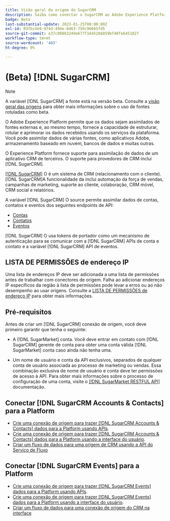 ```yaml
---
title: Visão geral da origem do SugarCRM
description: Saiba como conectar o SugarCRM ao Adobe Experience Platform usando APIs ou a interface do usuário.
badge: Beta
last-substantial-update: 2023-01-25T00:00:00Z
exl-id: 03fbc4e9-974d-494e-8463-756c96665fd5
source-git-commit: e37c00863249e677f1645266859bf40fe6451827
workflow-type: tm+mt
source-wordcount: '403'
ht-degree: 0%

---
```


# (Beta) [!DNL SugarCRM]

>[!NOTE]
>
>A variável [!DNL SugarCRM] a fonte está na versão beta. Consulte a [visão geral das origens](../../home.md#terms-and-conditions) para obter mais informações sobre o uso de fontes rotuladas como beta.

O Adobe Experience Platform permite que os dados sejam assimilados de fontes externas e, ao mesmo tempo, fornece a capacidade de estruturar, rotular e aprimorar os dados recebidos usando os serviços da plataforma. Você pode assimilar dados de várias fontes, como aplicativos Adobe, armazenamento baseado em nuvem, bancos de dados e muitas outras.

O Experience Platform fornece suporte para assimilação de dados de um aplicativo CRM de terceiros. O suporte para provedores de CRM inclui [!DNL SugarCRM].

[[!DNL SugarCRM]](https://www.sugarcrm.com/) O é um sistema de CRM (relacionamento com o cliente). [!DNL SugarCRM]A funcionalidade da inclui automação da força de vendas, campanhas de marketing, suporte ao cliente, colaboração, CRM móvel, CRM social e relatórios.

A variável [!DNL SugarCRM] O source permite assimilar dados de contas, contatos e eventos dos seguintes endpoints de API:

* [Contas](https://market.apidocs.sugarcrm.com/#b0aeb0cd-80ea-4688-8474-54e4873f32f3)
* [Contatos](https://market.apidocs.sugarcrm.com/#308c5025-9478-4de3-8a41-1fc3cff1d8d1)
* [Eventos](https://market.apidocs.sugarcrm.com/#516ec3b1-8e70-43d4-8bf2-38a2ae74c0a5)


[!DNL SugarCRM] O usa tokens de portador como um mecanismo de autenticação para se comunicar com a [!DNL SugarCRM] APIs de conta e contato e a variável [!DNL SugarCRM] API de eventos.

## LISTA DE PERMISSÕES de endereço IP

Uma lista de endereços IP deve ser adicionada a uma lista de permissões antes de trabalhar com conectores de origem. Falha ao adicionar endereços IP específicos da região à lista de permissões pode levar a erros ou ao não desempenho ao usar origens. Consulte a [LISTA DE PERMISSÕES de endereço IP](../../ip-address-allow-list.md) para obter mais informações.

## Pré-requisitos

Antes de criar um [!DNL SugarCRM] conexão de origem, você deve primeiro garantir que tenha o seguinte:

* A [!DNL SugarMarket] conta. Você deve entrar em contato com [!DNL SugarCRM] gerente de conta para obter uma conta válida [!DNL SugarMarket] conta caso ainda não tenha uma.

* Um nome de usuário e conta da API exclusivos, separados de qualquer conta de usuário associada ao processo de marketing ou vendas. Essa combinação exclusiva de nome de usuário e conta deve ter permissões de acesso à API. Para obter mais informações sobre o processo de configuração de uma conta, visite o [[!DNL SugarMarket RESTFUL API]](https://market.apidocs.sugarcrm.com/#intro) documentação.

## Conectar [!DNL SugarCRM Accounts & Contacts] para a Platform

* [Crie uma conexão de origem para trazer [!DNL SugarCRM Accounts & Contacts] dados para a Platform usando APIs](../../tutorials/api/create/crm/sugarcrm-accounts-contacts.md).
* [Crie uma conexão de origem para trazer [!DNL SugarCRM Accounts & Contacts] dados para a Platform usando a interface do usuário](../../tutorials/ui/create/crm/sugarcrm-accounts-contacts.md).
* [Criar um fluxo de dados para uma origem de CRM usando a API do Serviço de Fluxo](../../tutorials/api/collect/crm.md)


## Conectar [!DNL SugarCRM Events] para a Platform

* [Crie uma conexão de origem para trazer [!DNL SugarCRM Events] dados para a Platform usando APIs](../../tutorials/api/create/crm/sugarcrm-events.md).
* [Crie uma conexão de origem para trazer [!DNL SugarCRM Events] dados para a Platform usando a interface do usuário](../../tutorials/ui/create/crm/sugarcrm-events.md).
* [Criar um fluxo de dados para uma conexão de origem do CRM na interface](../../tutorials/ui/dataflow/crm.md)
